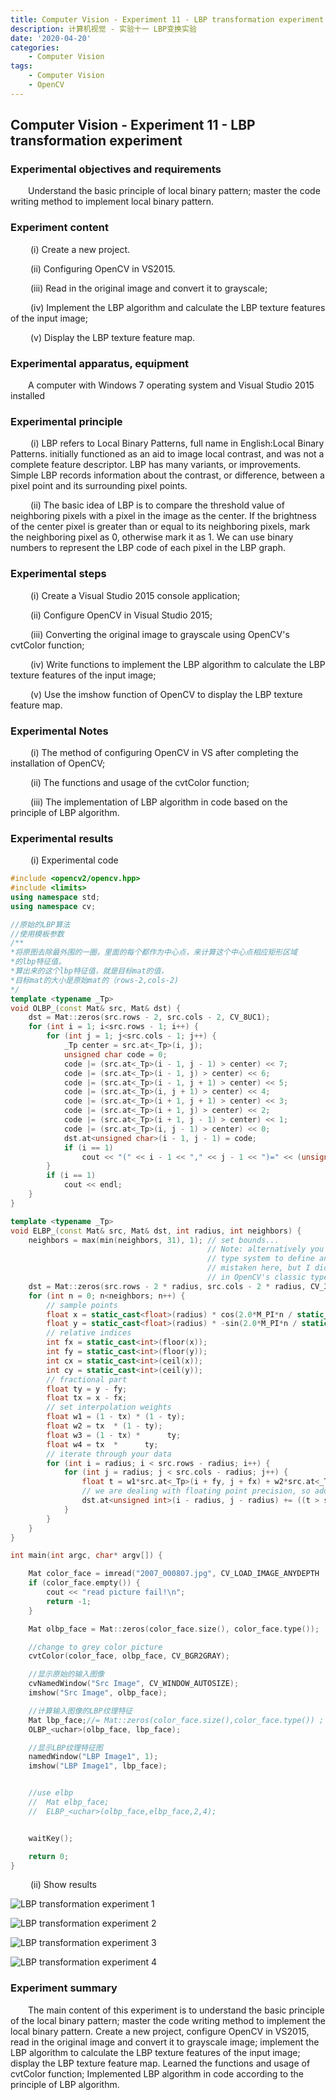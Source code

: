 ```yaml
---
title: Computer Vision - Experiment 11 - LBP transformation experiment
description: 计算机视觉 - 实验十一 LBP变换实验
date: '2020-04-20'
categories:
    - Computer Vision
tags:
    - Computer Vision
    - OpenCV
---
```


## Computer Vision - Experiment 11 - LBP transformation experiment

### Experimental objectives and requirements

&emsp;&emsp;Understand the basic principle of local binary pattern; master the code writing method to implement local binary pattern.

### Experiment content

&emsp;&emsp; (i) Create a new project.

&emsp;&emsp; (ii) Configuring OpenCV in VS2015.

&emsp;&emsp; (iii) Read in the original image and convert it to grayscale;

&emsp;&emsp; (iv) Implement the LBP algorithm and calculate the LBP texture features of the input image;

&emsp;&emsp; (v) Display the LBP texture feature map.

### Experimental apparatus, equipment

&emsp;&emsp;A computer with Windows 7 operating system and Visual Studio 2015 installed

### Experimental principle

&emsp;&emsp; (i) LBP refers to Local Binary Patterns, full name in English:Local Binary Patterns. initially functioned as an aid to image local contrast, and was not a complete feature descriptor. LBP has many variants, or improvements. Simple LBP records information about the contrast, or difference, between a pixel point and its surrounding pixel points.

&emsp;&emsp; (ii) The basic idea of LBP is to compare the threshold value of neighboring pixels with a pixel in the image as the center. If the brightness of the center pixel is greater than or equal to its neighboring pixels, mark the neighboring pixel as 0, otherwise mark it as 1. We can use binary numbers to represent the LBP code of each pixel in the LBP graph.

### Experimental steps

&emsp;&emsp; (i) Create a Visual Studio 2015 console application;

&emsp;&emsp; (ii) Configure OpenCV in Visual Studio 2015;

&emsp;&emsp; (iii) Converting the original image to grayscale using OpenCV's cvtColor function;

&emsp;&emsp; (iv) Write functions to implement the LBP algorithm to calculate the LBP texture features of the input image;

&emsp;&emsp; (v) Use the imshow function of OpenCV to display the LBP texture feature map.

### Experimental Notes

&emsp;&emsp; (i) The method of configuring OpenCV in VS after completing the installation of OpenCV;

&emsp;&emsp; (ii) The functions and usage of the cvtColor function;

&emsp;&emsp; (iii) The implementation of LBP algorithm in code based on the principle of LBP algorithm.

### Experimental results

&emsp;&emsp; (i) Experimental code

```cpp
#include <opencv2/opencv.hpp>
#include <limits>
using namespace std;
using namespace cv;

//原始的LBP算法
//使用模板参数
/**
*将原图去除最外围的一圈，里面的每个都作为中心点，来计算这个中心点相应矩形区域
*的lbp特征值。
*算出来的这个lbp特征值，就是目标mat的值，
*目标mat的大小是原始mat的（rows-2,cols-2)
*/
template <typename _Tp>
void OLBP_(const Mat& src, Mat& dst) {
	dst = Mat::zeros(src.rows - 2, src.cols - 2, CV_8UC1);
	for (int i = 1; i<src.rows - 1; i++) {
		for (int j = 1; j<src.cols - 1; j++) {
			_Tp center = src.at<_Tp>(i, j);
			unsigned char code = 0;
			code |= (src.at<_Tp>(i - 1, j - 1) > center) << 7;
			code |= (src.at<_Tp>(i - 1, j) > center) << 6;
			code |= (src.at<_Tp>(i - 1, j + 1) > center) << 5;
			code |= (src.at<_Tp>(i, j + 1) > center) << 4;
			code |= (src.at<_Tp>(i + 1, j + 1) > center) << 3;
			code |= (src.at<_Tp>(i + 1, j) > center) << 2;
			code |= (src.at<_Tp>(i + 1, j - 1) > center) << 1;
			code |= (src.at<_Tp>(i, j - 1) > center) << 0;
			dst.at<unsigned char>(i - 1, j - 1) = code;
			if (i == 1)
				cout << "(" << i - 1 << "," << j - 1 << ")=" << (unsigned)code << " ";
		}
		if (i == 1)
			cout << endl;
	}
}

template <typename _Tp>
void ELBP_(const Mat& src, Mat& dst, int radius, int neighbors) {
	neighbors = max(min(neighbors, 31), 1); // set bounds...
											// Note: alternatively you can switch to the new OpenCV Mat_
											// type system to define an unsigned int matrix... I am probably
											// mistaken here, but I didn't see an unsigned int representation
											// in OpenCV's classic typesystem...
	dst = Mat::zeros(src.rows - 2 * radius, src.cols - 2 * radius, CV_32SC1);
	for (int n = 0; n<neighbors; n++) {
		// sample points
		float x = static_cast<float>(radius) * cos(2.0*M_PI*n / static_cast<float>(neighbors));
		float y = static_cast<float>(radius) * -sin(2.0*M_PI*n / static_cast<float>(neighbors));
		// relative indices
		int fx = static_cast<int>(floor(x));
		int fy = static_cast<int>(floor(y));
		int cx = static_cast<int>(ceil(x));
		int cy = static_cast<int>(ceil(y));
		// fractional part
		float ty = y - fy;
		float tx = x - fx;
		// set interpolation weights
		float w1 = (1 - tx) * (1 - ty);
		float w2 = tx  * (1 - ty);
		float w3 = (1 - tx) *      ty;
		float w4 = tx  *      ty;
		// iterate through your data
		for (int i = radius; i < src.rows - radius; i++) {
			for (int j = radius; j < src.cols - radius; j++) {
				float t = w1*src.at<_Tp>(i + fy, j + fx) + w2*src.at<_Tp>(i + fy, j + cx) + w3*src.at<_Tp>(i + cy, j + fx) + w4*src.at<_Tp>(i + cy, j + cx);
				// we are dealing with floating point precision, so add some little tolerance
				dst.at<unsigned int>(i - radius, j - radius) += ((t > src.at<_Tp>(i, j)) && (abs(t - src.at<_Tp>(i, j)) > std::numeric_limits<float>::epsilon())) << n;
			}
		}
	}
}

int main(int argc, char* argv[]) {

	Mat color_face = imread("2007_000807.jpg", CV_LOAD_IMAGE_ANYDEPTH | CV_LOAD_IMAGE_ANYCOLOR);
	if (color_face.empty()) {
		cout << "read picture fail!\n";
		return -1;
	}

	Mat olbp_face = Mat::zeros(color_face.size(), color_face.type());

	//change to grey color picture
	cvtColor(color_face, olbp_face, CV_BGR2GRAY);

	//显示原始的输入图像
	cvNamedWindow("Src Image", CV_WINDOW_AUTOSIZE);
	imshow("Src Image", olbp_face);

	//计算输入图像的LBP纹理特征
	Mat lbp_face;//= Mat::zeros(color_face.size(),color_face.type()) ;
	OLBP_<uchar>(olbp_face, lbp_face);

	//显示LBP纹理特征图
	namedWindow("LBP Image1", 1);
	imshow("LBP Image1", lbp_face);


	//use elbp
	//  Mat elbp_face;
	//  ELBP_<uchar>(olbp_face,elbp_face,2,4);


	waitKey();

	return 0;
}
```

&emsp;&emsp; (ii) Show results

![LBP transformation experiment 1](https://raw.githubusercontent.com/JavenJin/blog-image/master/content/post/Campus%20Projects/Computer%20Vision/Experiment%2011%20LBP%20transformation%20experiment/lbp-transformation-experiment1.png)

![LBP transformation experiment 2](https://raw.githubusercontent.com/JavenJin/blog-image/master/content/post/Campus%20Projects/Computer%20Vision/Experiment%2011%20LBP%20transformation%20experiment/lbp-transformation-experiment2.png)

![LBP transformation experiment 3](https://raw.githubusercontent.com/JavenJin/blog-image/master/content/post/Campus%20Projects/Computer%20Vision/Experiment%2011%20LBP%20transformation%20experiment/lbp-transformation-experiment3.png)

![LBP transformation experiment 4](https://raw.githubusercontent.com/JavenJin/blog-image/master/content/post/Campus%20Projects/Computer%20Vision/Experiment%2011%20LBP%20transformation%20experiment/lbp-transformation-experiment4.png)

### Experiment summary

&emsp;&emsp;The main content of this experiment is to understand the basic principle of the local binary pattern; master the code writing method to implement the local binary pattern. Create a new project, configure OpenCV in VS2015, read in the original image and convert it to grayscale image; implement the LBP algorithm to calculate the LBP texture features of the input image; display the LBP texture feature map. Learned the functions and usage of cvtColor function; Implemented LBP algorithm in code according to the principle of LBP algorithm.